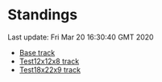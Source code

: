 # Standings

Last update: Fri Mar 20 16:30:40 GMT 2020

* [Base track](comps/Base/2020-03-20/standings.md)
* [Test12x12x8 track](comps/Test12x12x8/2020-03-20/standings.md)
* [Test18x22x9 track](comps/Test18x22x9/2020-03-20/standings.md)
